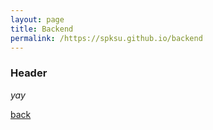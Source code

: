 ```yaml
---
layout: page
title: Backend
permalink: /https://spksu.github.io/backend
---
```


### Header

_yay_

[back]()
